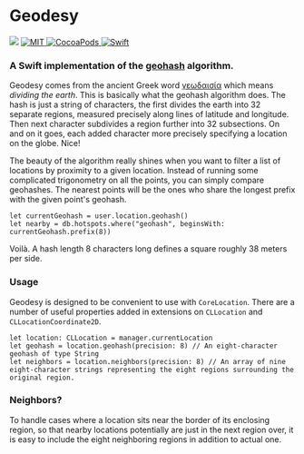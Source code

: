 # Geodesy
![](https://travis-ci.org/proxpero/Geodesy.svg?branch=master)
<a href="https://opensource.org/licenses/MIT">
    <img src="https://img.shields.io/badge/License-MIT-red.svg" alt="MIT">
</a>
<a href="https://cocoapods.org/">
    <img src="https://cocoapod-badges.herokuapp.com/v/Geodesy/badge.png" alt="CocoaPods">
</a>
<a href="https://swift.org">
    <img src="https://img.shields.io/badge/Swift-5-green.svg" alt="Swift" />
</a>

### A Swift implementation of the [geohash][1] algorithm.

Geodesy comes from the ancient Greek word [γεωδαισία][2] which means *dividing the earth*. This is basically what the geohash algorithm does. The hash is just a string of characters, the first divides the earth into 32 separate regions, measured precisely along lines of latitude and longitude. Then next character subdivides a region further into 32 subsections. On and on it goes, each added character more precisely specifying a location on the globe. Nice!

The beauty of the algorithm really shines when you want to filter a list of locations by proximity to a given location. Instead of running some complicated trigonometry on all the points, you can simply compare geohashes. The nearest points will be the ones who share the longest prefix with the given point's geohash.

    let currentGeohash = user.location.geohash()
    let nearby = db.hotspots.where("geohash", beginsWith: currentGeohash.prefix(8))

Voilà. A hash length 8 characters long defines a square roughly 38 meters per side.

### Usage

Geodesy is designed to be convenient to use with `CoreLocation`. There are a number of useful properties added in extensions on `CLLocation` and `CLLocationCoordinate2D`.
```
let location: CLLocation = manager.currentLocation
let geohash = location.geohash(precision: 8) // An eight-character geohash of type String
let neighbors = location.neighbors(precision: 8) // An array of nine eight-character strings representing the eight regions surrounding the original region.

```

### Neighbors?

To handle cases where a location sits near the border of its enclosing region, so that nearby locations potentially are just in the next region over, it is easy to include the eight neighboring regions in addition to actual one.


[1]:[https://en.m.wikipedia.org/wiki/Geohash]
[2]:[http://www.perseus.tufts.edu/hopper/text?doc=Perseus%3Atext%3A1999.04.0057%3Aalphabetic+letter%3D*g%3Aentry+group%3D14%3Aentry%3Dgewdaisi%2Fa]
